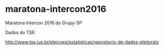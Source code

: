 # maratona-intercon2016
Maratona Intercon 2016 do Grupy-SP

Dados do TSE:

http://www.tse.jus.br/eleicoes/estatisticas/repositorio-de-dados-eleitorais